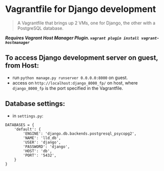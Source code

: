 # Vagrantfile for Django development

> A Vagrantfile that brings up 2 VMs, one for Django, the other with a PostgreSQL database.

***Requires Vagrant Host Manager Plugin.  `vagrant plugin install vagrant-hostmanager`***

## To access Django development server on guest, from Host:
- run `python manage.py runserver 0.0.0.0:8000` on guest.
- access on `http://localhost:django_8000_fp/` on host, where `django_8000_fp` is the port specified in the Vagrantfile.

## Database settings:
- in `settings.py`:
```
DATABASES = {
    'default': {
        'ENGINE': 'django.db.backends.postgresql_psycopg2',
        'NAME': 'lld_db',
        'USER': 'django',
        'PASSWORD': 'django',
        'HOST': 'db',
        'PORT': '5432',
    }
}
```
